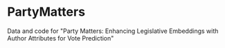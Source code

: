 # PartyMatters
Data and code for "Party Matters: Enhancing Legislative Embeddings with Author Attributes for Vote Prediction"
